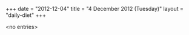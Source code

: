+++
date = "2012-12-04"
title = "4 December 2012 (Tuesday)"
layout = "daily-diet"
+++


\<no entries\>
